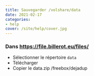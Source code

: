```yaml
---
title: Sauvegarder /volshare/data
date: 2021-02-17
categories:
- help
cover: /site/help/cover.jpg
---
```

<!--more-->

### Dans https://file.billerot.eu/files/ 

- Sélectionner le répertoire `data` 
- Télécharger
- Copier le data.zip /freebox/dejadup
